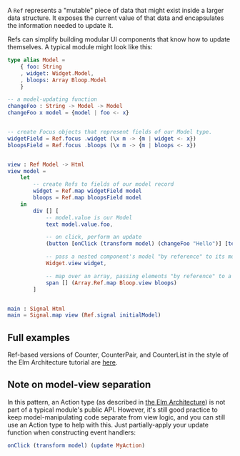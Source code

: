 A `Ref` represents a "mutable" piece of data that might exist inside a larger data structure.
It exposes the current value of that data and encapsulates the information needed to update it.

Refs can simplify building modular UI components that know how to update themselves.
A typical module might look like this:

```elm
type alias Model =
    { foo: String
    , widget: Widget.Model,
    , bloops: Array Bloop.Model
    }

-- a model-updating function
changeFoo : String -> Model -> Model
changeFoo x model = {model | foo <- x}


-- create Focus objects that represent fields of our Model type.
widgetField = Ref.focus .widget (\x m -> {m | widget <- x})
bloopsField = Ref.focus .bloops (\x m -> {m | bloops <- x})


view : Ref Model -> Html
view model =
    let
        -- create Refs to fields of our model record
        widget = Ref.map widgetField model
        bloops = Ref.map bloopsField model
    in
        div [] [
            -- model.value is our Model
            text model.value.foo,

            -- on click, perform an update
            (button [onClick (transform model) (changeFoo "Hello")] [text "Hi"]),

            -- pass a nested component's model "by reference" to its module's view function 
            Widget.view widget,

            -- map over an array, passing elements "by reference" to a view function
            span [] (Array.Ref.map Bloop.view bloops)
        ]


main : Signal Html
main = Signal.map view (Ref.signal initialModel)

```

## Full examples

Ref-based versions of Counter, CounterPair, and CounterList
in the style of the Elm Architecture tutorial are
[here](https://github.com/karldray/elm-ref/tree/master/examples).

## Note on model-view separation

In this pattern, an Action type (as described in
[the Elm Architecture](https://github.com/evancz/elm-architecture-tutorial#the-elm-architecture))
is not part of a typical module's public API.
However, it's still good practice to keep model-manipulating code separate from view logic,
and you can still use an Action type to help with this.
Just partially-apply your update function when constructing event handlers:

```elm
onClick (transform model) (update MyAction)
```
